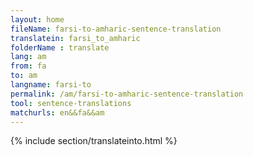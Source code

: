 ```yaml
---
layout: home
fileName: farsi-to-amharic-sentence-translation
translatein: farsi_to_amharic
folderName : translate
lang: am
from: fa
to: am
langname: farsi-to
permalink: /am/farsi-to-amharic-sentence-translation
tool: sentence-translations
matchurls: en&&fa&&am
---
```

{% include section/translateinto.html %}
